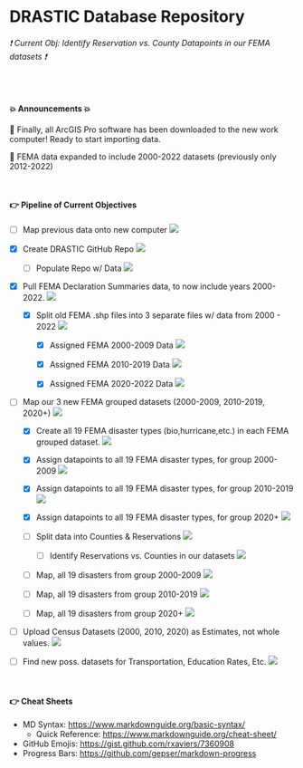 # DRASTIC Database Repository

###### :exclamation: Current Obj: Identify Reservation vs. County Datapoints in our FEMA datasets :exclamation:


<br>


#### :boom: Announcements :boom:
📌 Finally, all ArcGIS Pro software has been downloaded to the new work computer! Ready to start importing data.

📌 FEMA data expanded to include 2000-2022 datasets (previously only 2012-2022)

<br>


#### :point_right: Pipeline of Current Objectives
- [ ] Map previous data onto new computer  ![](https://geps.dev/progress/70)

- [X] Create DRASTIC GitHub Repo  ![](https://geps.dev/progress/100)

  - [ ] Populate Repo w/ Data  ![](https://geps.dev/progress/55)

- [X] Pull FEMA Declaration Summaries data, to now include years 2000-2022.  ![](https://geps.dev/progress/100)

  - [X] Split old FEMA .shp files into 3 separate files w/ data from 2000 - 2022  ![](https://geps.dev/progress/100)
  
    - [X] Assigned FEMA 2000-2009 Data  ![](https://geps.dev/progress/100)
    
    - [X] Assigned FEMA 2010-2019 Data  ![](https://geps.dev/progress/100)
    
    - [X] Assigned FEMA 2020-2022 Data  ![](https://geps.dev/progress/100)
 

- [ ] Map our 3 new FEMA grouped datasets (2000-2009, 2010-2019, 2020+)  ![](https://geps.dev/progress/78)

  - [X] Create all 19 FEMA disaster types (bio,hurricane,etc.) in each FEMA grouped dataset.  ![](https://geps.dev/progress/100)

  - [X] Assign datapoints to all 19 FEMA disaster types, for group 2000-2009  ![](https://geps.dev/progress/100)
  
  - [X] Assign datapoints to all 19 FEMA disaster types, for group 2010-2019  ![](https://geps.dev/progress/100)
  
  - [X] Assign datapoints to all 19 FEMA disaster types, for group 2020+  ![](https://geps.dev/progress/100)
  
  - [ ] Split data into Counties & Reservations  ![](https://geps.dev/progress/15)
  
    - [ ] Identify Reservations vs. Counties in our datasets  ![](https://geps.dev/progress/35)
  
  - [ ] Map, all 19 disasters from group 2000-2009  ![](https://geps.dev/progress/00)
  
  - [ ] Map, all 19 disasters from group 2010-2019  ![](https://geps.dev/progress/00)
    
  - [ ] Map, all 19 disasters from group 2020+  ![](https://geps.dev/progress/00)


- [ ] Upload Census Datasets (2000, 2010, 2020) as Estimates, not whole values.  ![](https://geps.dev/progress/0)

- [ ] Find new poss. datasets for Transportation, Education Rates, Etc. ![](https://geps.dev/progress/10)

<br>


#### :point_right: Cheat Sheets
- MD Syntax: <https://www.markdownguide.org/basic-syntax/>
  - Quick Reference: <https://www.markdownguide.org/cheat-sheet/>
- GitHub Emojis: <https://gist.github.com/rxaviers/7360908>
- Progress Bars: <https://github.com/gepser/markdown-progress>
